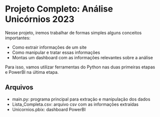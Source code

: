# Projeto Completo: Análise Unicórnios 2023

Nesse projeto, iremos trabalhar de formas simples alguns conceitos importantes: 

* Como extrair informações de um site
* Como manipular e tratar essas informações
* Montas um dashboard com as informações relevantes sobre a análise

Para isso, vamos utilizar ferramentas do Python nas duas primeiras etapas e PowerBI na última etapa.

## Arquivos

* main.py: programa principal para extração e manipulação dos dados
* Lista_Completa.csv: arquivo csv com as informações extraídas
* Unicornios.pbix: dashboard PowerBI
